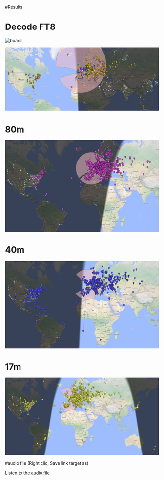 #Résults

# Decode FT8

![board](RX_ft8_water.jpg "RX1")

![board](rx_ft8.png "RX2")

# 80m

![board](80m.png "RX2")

# 40m

![board](psk_40m.png "RX2")

# 17m

![board](rx17m.png "RX3")

#audio file (Right clic, Save link target as)

[Listen to the audio file](https://github.com/f4goh/SDR-PICO/blob/main/results/phone40m.mp3)

